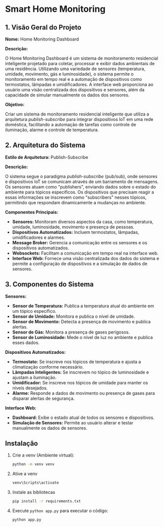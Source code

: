 # Smart Home Monitoring

## 1. Visão Geral do Projeto

**Nome:** Home Monitoring Dashboard

**Descrição:**

O Home Monitoring Dashboard é um sistema de monitoramento residencial inteligente projetado para coletar, processar e exibir dados ambientais de uma residência. Utilizando uma variedade de sensores (temperatura, umidade, movimento, gás e luminosidade), o sistema permite o monitoramento em tempo real e a automação de dispositivos como termostatos, lâmpadas e umidificadores. A interface web proporciona ao usuário uma visão centralizada dos dispositivos e sensores, além da capacidade de simular manualmente os dados dos sensores.

**Objetivo:**

Criar um sistema de monitoramento residencial inteligente que utiliza a arquitetura _publish-subscribe_ para integrar dispositivos IoT em uma rede doméstica, facilitando a automação de tarefas como controle de iluminação, alarme e controle de temperatura.

## 2. Arquitetura do Sistema

**Estilo de Arquitetura:** Publish-Subscribe

**Descrição:**

O sistema segue o paradigma _publish-subscribe_ (pub/sub), onde sensores e dispositivos IoT se comunicam através de um barramento de mensagens. Os sensores atuam como "publishers", enviando dados sobre o estado do ambiente para tópicos específicos. Os dispositivos que precisam reagir a essas informações se inscrevem como "subscribers" nesses tópicos, permitindo que respondam dinamicamente a mudanças no ambiente.

**Componentes Principais:**

- **Sensores:** Monitoram diversos aspectos da casa, como temperatura, umidade, luminosidade, movimento e presença de pessoas.
- **Dispositivos Automatizados:** Incluem termostatos, lâmpadas, umidificadores e alarmes.
- **Message Broker:** Gerencia a comunicação entre os sensores e os dispositivos automatizados.
- **Websockets:** Facilitam a comunicação em tempo real na interface web.
- **Interface Web:** Fornece uma visão centralizada dos dados do sistema e permite a configuração de dispositivos e a simulação de dados de sensores.

## 3. Componentes do Sistema

**Sensores:**

- **Sensor de Temperatura:** Publica a temperatura atual do ambiente em um tópico específico.
- **Sensor de Umidade:** Monitora e publica o nível de umidade.
- **Sensor de Movimento:** Detecta a presença de movimento e publica alertas.
- **Sensor de Gás:** Monitora a presença de gases perigosos.
- **Sensor de Luminosidade:** Mede o nível de luz no ambiente e publica esses dados.

**Dispositivos Automatizados:**

- **Termostato:** Se inscreve nos tópicos de temperatura e ajusta a climatização conforme necessário.
- **Lâmpadas Inteligentes:** Se inscrevem no tópico de luminosidade e ajustam a iluminação.
- **Umidificador:** Se inscreve nos tópicos de umidade para manter os níveis desejados.
- **Alarme:** Responde a dados de movimento ou presença de gases para disparar alertas de segurança.

**Interface Web:**

- **Dashboard:** Exibe o estado atual de todos os sensores e dispositivos.
- **Simulação de Sensores:** Permite ao usuário alterar e testar manualmente os dados de sensores.

## Instalação

1. Crie a venv (Ambiente virtual):

   ``` bash
   python -m venv venv
   ```

2. Ative a venv

   ``` bash
   venv\Scripts\activate
   ```

3. Instale as bibliotecas

   ``` bash
   pip install -r requirements.txt
   ```

4. Execute `python app.py` para executar o código:

   ``` bash
   python app.py
   ```
